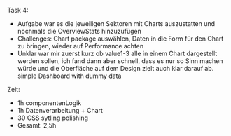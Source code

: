 Task 4:
- Aufgabe war es die jeweiligen Sektoren mit Charts auszustatten und nochmals die OverviewStats hinzuzufügen
- Challenges: Chart package auswählen, Daten in die Form für den Chart zu bringen, wieder auf Performance achten
- Unklar war mir zuerst kurz ob value1-3 alle in einem Chart dargestellt werden sollen, ich fand dann aber schnell, dass es nur so Sinn machen würde und die Oberfläche auf dem Design zielt auch klar darauf ab.
simple Dashboard with dummy data

Zeit:
- 1h componentenLogik
- 1h Datenverarbeitung + Chart
- 30 CSS sytling polishing
- Gesamt: 2,5h
